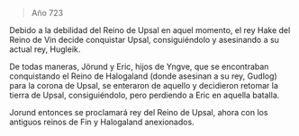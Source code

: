 > Año 723

Debido a la debilidad del Reino de Upsal en aquel momento, el rey Hake del Reino de Vin decide conquistar Upsal, consiguiéndolo y asesinando a su actual rey, Hugleik.

De todas maneras, Jörund y Eric, hijos de Yngve, que se encontraban conquistando el Reino de Halogaland (donde asesinan a su rey, Gudlog) para la corona de Upsal, se enteraron de aquello y decidieron retomar la tierra de Upsal, consiguiéndolo, pero perdiendo a Eric en aquella batalla.

Jorund entonces se proclamará rey del Reino de Upsal, ahora con los antiguos reinos de Fin y Halogaland anexionados.